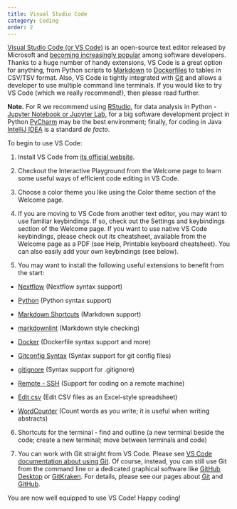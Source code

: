 ```yaml
---
title: Visual Studio Code
category: Coding
order: 2
---
```


[Visual Studio Code (or VS Code)](https://code.visualstudio.com/) is an open-source text editor released by Microsoft and 
[becoming increasingly popular](https://insights.stackoverflow.com/survey/2019#development-environments-and-tools) among software developers. 
Thanks to a huge number of handy extensions, VS Code is a great option for anything, from Python scripts 
to [Markdown](https://guides.github.com/features/mastering-markdown/) to [Dockerfiles](https://docs.docker.com/engine/reference/builder/#format) 
to tables in CSV/TSV format. Also, VS Code is tightly integrated with [Git](../../reproducibility/git.md) and allows a developer to use multiple 
command line terminals. If you would like to try VS Code (which we really recommend!), then please read further.

**Note.** For R we recommend using [RStudio](https://rstudio.com/), for data analysis in Python - [Jupyter Notebook or Jupyter Lab](https://jupyter.org/), 
for a big software development project in Python [PyCharm](https://www.jetbrains.com/pycharm/) may be the best environment; 
finally, for coding in Java [IntelliJ IDEA](https://www.jetbrains.com/idea/) is a standard _de facto_. 

To begin to use VS Code:

1. Install VS Code from [its official website](https://code.visualstudio.com/).

2. Checkout the Interactive Playground from the Welcome page to learn some useful ways of efficient code editing in VS Code.

3. Choose a color theme you like using the Color theme section of the Welcome page.

4. If you are moving to VS Code from another text editor, you may want to use familiar keybindings. If so, check out the Settings and keybindings section of the Welcome page. If you want to use native VS Code keybindings, please check out its cheatsheet, available from the Welcome page as a PDF (see Help, Printable keyboard cheatsheet). You can also easily add your own keybindings (see below).

5. You may want to install the following useful extensions to benefit from the start:

- [Nextflow](https://marketplace.visualstudio.com/items?itemName=nextflow.nextflow) (Nextflow syntax support)

- [Python](https://marketplace.visualstudio.com/items?itemName=ms-python.python) (Python syntax support)

- [Markdown Shortcuts](https://marketplace.visualstudio.com/items?itemName=mdickin.markdown-shortcuts) (Markdown support)

- [markdownlint](https://marketplace.visualstudio.com/items?itemName=DavidAnson.vscode-markdownlint) (Markdown style checking)

- [Docker](https://marketplace.visualstudio.com/items?itemName=ms-azuretools.vscode-docker) (Dockerfile syntax support and more)

- [Gitconfig Syntax](https://marketplace.visualstudio.com/items?itemName=sidneys1.gitconfig) (Syntax support for git config files)

- [gitignore](https://marketplace.visualstudio.com/items?itemName=codezombiech.gitignore) (Syntax support for .gitignore)

- [Remote - SSH](https://marketplace.visualstudio.com/items?itemName=ms-vscode-remote.remote-ssh) (Support for coding on a remote machine)

- [Edit csv](https://marketplace.visualstudio.com/items?itemName=janisdd.vscode-edit-csv) (Edit CSV files as an Excel-style spreadsheet)

- [WordCounter](https://marketplace.visualstudio.com/items?itemName=kirozen.wordcounter) (Count words as you write; it is useful when writing abstracts)

6. Shortcuts for the terminal - find and outline (a new terminal beside the code; create a new terminal; move between terminals and code)

7. You can work with Git straight from VS Code. Please see [VS Code documentation about using Git](https://code.visualstudio.com/docs/editor/versioncontrol). Of course, instead, you can still use Git from the command line or a dedicated graphical software like [GitHub Desktop](https://desktop.github.com/) or [GitKraken](https://www.gitkraken.com/). For details, please see our pages about [Git](../../reproducibility/git.md) and [GitHub](../../reproducibility/luslab-github.md).

You are now well equipped to use VS Code! Happy coding!
